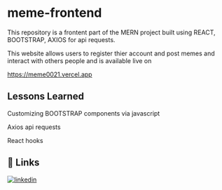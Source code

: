 # meme-frontend

This repository is a frontent part of the MERN project built using REACT, BOOTSTRAP, AXIOS for api requests.

This website allows users to register thier account and post memes and interact with others people and is available live on 

https://meme0021.vercel.app




## Lessons Learned


Customizing BOOTSTRAP components via javascript

Axios api requests

React hooks


## 🔗 Links

[![linkedin](https://img.shields.io/badge/linkedin-0A66C2?style=for-the-badge&logo=linkedin&logoColor=white)](https://www.linkedin.com/in/vikaspatil0021)

